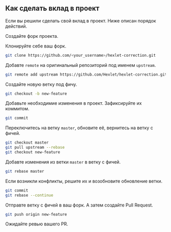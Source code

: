 ## Как сделать вклад в проект
Если вы решили сделать свой вклад в проект. Ниже описан порядок действий.

Создайте форк проекта.

Клонируйте себе ваш форк.
```bash
git clone https://github.com/<your_username>/hexlet-correction.git
```

Добавте `remote` на оригинальный репозиторий под именем `upstream`.
```bash
git remote add upstream https://github.com/Hexlet/hexlet-correction.git
```

Создайте новую ветку под фичу.
```bash
git checkout -b new-feature
```

Добавьте необходимие изменения в проект. Зафиксируйте их коммитом.
```bash
git commit
```

Переключитесь на ветку `master`, обновите её, вернитесь на ветку с фичей.
```bash
git checkout master
git pull upstream --rebase
git checkout new-feature
```

Добавте изменения из ветки `master` в ветку с фичей.
```bash
git rebase master
```

Если возникли конфликты, решите их и возобновите обновление ветки.
```bash
git commit
git rebase --continue
```

Отправте ветку с фичей в ваш форк. А затем создайте Pull Request.
```bash
git push origin new-feature
```

Ожидайте ревью вашего PR.
